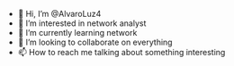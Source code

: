 - 👋 Hi, I’m @AlvaroLuz4
- 👀 I’m interested in network analyst
- 🌱 I’m currently learning network
- 💞️ I’m looking to collaborate on everything
- 📫 How to reach me talking about something interesting

<!---
AlvaroLuz4/AlvaroLuz4 is a ✨ special ✨ repository because its `README.md` (this file) appears on your GitHub profile.
You can click the Preview link to take a look at your changes.
--->
